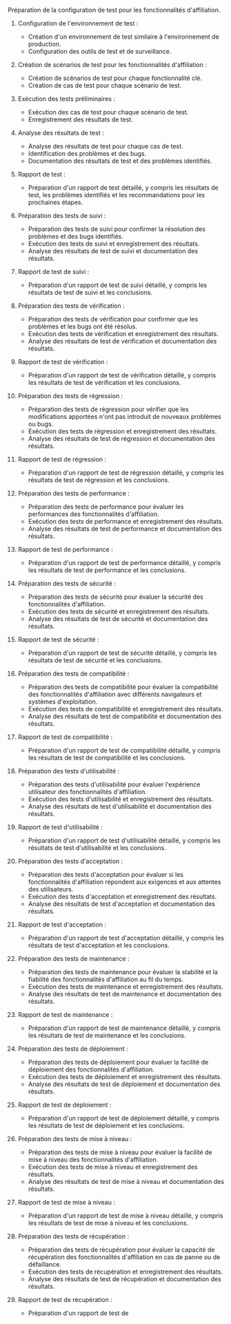 Préparation de la configuration de test pour les fonctionnalités d'affiliation.

1. Configuration de l'environnement de test :
   - Création d'un environnement de test similaire à l'environnement de production.
   - Configuration des outils de test et de surveillance.

2. Création de scénarios de test pour les fonctionnalités d'affiliation :
   - Création de scénarios de test pour chaque fonctionnalité clé.
   - Création de cas de test pour chaque scénario de test.

3. Exécution des tests préliminaires :
   - Exécution des cas de test pour chaque scénario de test.
   - Enregistrement des résultats de test.

4. Analyse des résultats de test :
   - Analyse des résultats de test pour chaque cas de test.
   - Identification des problèmes et des bugs.
   - Documentation des résultats de test et des problèmes identifiés.

5. Rapport de test :
   - Préparation d'un rapport de test détaillé, y compris les résultats de test, les problèmes identifiés et les recommandations pour les prochaines étapes.

6. Préparation des tests de suivi :
   - Préparation des tests de suivi pour confirmer la résolution des problèmes et des bugs identifiés.
   - Exécution des tests de suivi et enregistrement des résultats.
   - Analyse des résultats de test de suivi et documentation des résultats.

7. Rapport de test de suivi :
   - Préparation d'un rapport de test de suivi détaillé, y compris les résultats de test de suivi et les conclusions.

8. Préparation des tests de vérification :
   - Préparation des tests de vérification pour confirmer que les problèmes et les bugs ont été résolus.
   - Exécution des tests de vérification et enregistrement des résultats.
   - Analyse des résultats de test de vérification et documentation des résultats.

9. Rapport de test de vérification :
   - Préparation d'un rapport de test de vérification détaillé, y compris les résultats de test de vérification et les conclusions.

10. Préparation des tests de régression :
    - Préparation des tests de régression pour vérifier que les modifications apportées n'ont pas introduit de nouveaux problèmes ou bugs.
    - Exécution des tests de régression et enregistrement des résultats.
    - Analyse des résultats de test de régression et documentation des résultats.

11. Rapport de test de régression :
    - Préparation d'un rapport de test de régression détaillé, y compris les résultats de test de régression et les conclusions.

12. Préparation des tests de performance :
    - Préparation des tests de performance pour évaluer les performances des fonctionnalités d'affiliation.
    - Exécution des tests de performance et enregistrement des résultats.
    - Analyse des résultats de test de performance et documentation des résultats.

13. Rapport de test de performance :
    - Préparation d'un rapport de test de performance détaillé, y compris les résultats de test de performance et les conclusions.

14. Préparation des tests de sécurité :
    - Préparation des tests de sécurité pour évaluer la sécurité des fonctionnalités d'affiliation.
    - Exécution des tests de sécurité et enregistrement des résultats.
    - Analyse des résultats de test de sécurité et documentation des résultats.

15. Rapport de test de sécurité :
    - Préparation d'un rapport de test de sécurité détaillé, y compris les résultats de test de sécurité et les conclusions.

16. Préparation des tests de compatibilité :
    - Préparation des tests de compatibilité pour évaluer la compatibilité des fonctionnalités d'affiliation avec différents navigateurs et systèmes d'exploitation.
    - Exécution des tests de compatibilité et enregistrement des résultats.
    - Analyse des résultats de test de compatibilité et documentation des résultats.

17. Rapport de test de compatibilité :
    - Préparation d'un rapport de test de compatibilité détaillé, y compris les résultats de test de compatibilité et les conclusions.

18. Préparation des tests d'utilisabilité :
    - Préparation des tests d'utilisabilité pour évaluer l'expérience utilisateur des fonctionnalités d'affiliation.
    - Exécution des tests d'utilisabilité et enregistrement des résultats.
    - Analyse des résultats de test d'utilisabilité et documentation des résultats.

19. Rapport de test d'utilisabilité :
    - Préparation d'un rapport de test d'utilisabilité détaillé, y compris les résultats de test d'utilisabilité et les conclusions.

20. Préparation des tests d'acceptation :
    - Préparation des tests d'acceptation pour évaluer si les fonctionnalités d'affiliation répondent aux exigences et aux attentes des utilisateurs.
    - Exécution des tests d'acceptation et enregistrement des résultats.
    - Analyse des résultats de test d'acceptation et documentation des résultats.

21. Rapport de test d'acceptation :
    - Préparation d'un rapport de test d'acceptation détaillé, y compris les résultats de test d'acceptation et les conclusions.

22. Préparation des tests de maintenance :
    - Préparation des tests de maintenance pour évaluer la stabilité et la fiabilité des fonctionnalités d'affiliation au fil du temps.
    - Exécution des tests de maintenance et enregistrement des résultats.
    - Analyse des résultats de test de maintenance et documentation des résultats.

23. Rapport de test de maintenance :
    - Préparation d'un rapport de test de maintenance détaillé, y compris les résultats de test de maintenance et les conclusions.

24. Préparation des tests de déploiement :
    - Préparation des tests de déploiement pour évaluer la facilité de déploiement des fonctionnalités d'affiliation.
    - Exécution des tests de déploiement et enregistrement des résultats.
    - Analyse des résultats de test de déploiement et documentation des résultats.

25. Rapport de test de déploiement :
    - Préparation d'un rapport de test de déploiement détaillé, y compris les résultats de test de déploiement et les conclusions.

26. Préparation des tests de mise à niveau :
    - Préparation des tests de mise à niveau pour évaluer la facilité de mise à niveau des fonctionnalités d'affiliation.
    - Exécution des tests de mise à niveau et enregistrement des résultats.
    - Analyse des résultats de test de mise à niveau et documentation des résultats.

27. Rapport de test de mise à niveau :
    - Préparation d'un rapport de test de mise à niveau détaillé, y compris les résultats de test de mise à niveau et les conclusions.

28. Préparation des tests de récupération :
    - Préparation des tests de récupération pour évaluer la capacité de récupération des fonctionnalités d'affiliation en cas de panne ou de défaillance.
    - Exécution des tests de récupération et enregistrement des résultats.
    - Analyse des résultats de test de récupération et documentation des résultats.

29. Rapport de test de récupération :
    - Préparation d'un rapport de test de
